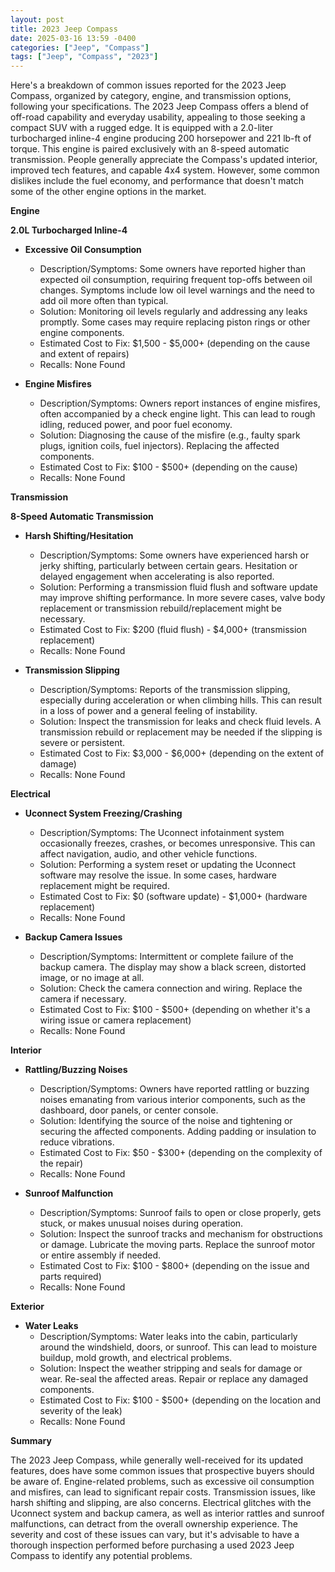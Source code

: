 ```yaml
---
layout: post
title: 2023 Jeep Compass
date: 2025-03-16 13:59 -0400
categories: ["Jeep", "Compass"]
tags: ["Jeep", "Compass", "2023"]
---
```

Here's a breakdown of common issues reported for the 2023 Jeep Compass, organized by category, engine, and transmission options, following your specifications. The 2023 Jeep Compass offers a blend of off-road capability and everyday usability, appealing to those seeking a compact SUV with a rugged edge. It is equipped with a 2.0-liter turbocharged inline-4 engine producing 200 horsepower and 221 lb-ft of torque. This engine is paired exclusively with an 8-speed automatic transmission. People generally appreciate the Compass's updated interior, improved tech features, and capable 4x4 system. However, some common dislikes include the fuel economy, and performance that doesn't match some of the other engine options in the market.

**Engine**

**2.0L Turbocharged Inline-4**

*   **Excessive Oil Consumption**
    *   Description/Symptoms: Some owners have reported higher than expected oil consumption, requiring frequent top-offs between oil changes. Symptoms include low oil level warnings and the need to add oil more often than typical.
    *   Solution: Monitoring oil levels regularly and addressing any leaks promptly. Some cases may require replacing piston rings or other engine components.
    *   Estimated Cost to Fix: $1,500 - $5,000+ (depending on the cause and extent of repairs)
    *   Recalls: None Found

*   **Engine Misfires**
    *   Description/Symptoms: Owners report instances of engine misfires, often accompanied by a check engine light. This can lead to rough idling, reduced power, and poor fuel economy.
    *   Solution: Diagnosing the cause of the misfire (e.g., faulty spark plugs, ignition coils, fuel injectors). Replacing the affected components.
    *   Estimated Cost to Fix: $100 - $500+ (depending on the cause)
    *   Recalls: None Found

**Transmission**

**8-Speed Automatic Transmission**

*   **Harsh Shifting/Hesitation**
    *   Description/Symptoms: Some owners have experienced harsh or jerky shifting, particularly between certain gears. Hesitation or delayed engagement when accelerating is also reported.
    *   Solution: Performing a transmission fluid flush and software update may improve shifting performance. In more severe cases, valve body replacement or transmission rebuild/replacement might be necessary.
    *   Estimated Cost to Fix: $200 (fluid flush) - $4,000+ (transmission replacement)
    *   Recalls: None Found

*   **Transmission Slipping**
    *   Description/Symptoms: Reports of the transmission slipping, especially during acceleration or when climbing hills. This can result in a loss of power and a general feeling of instability.
    *   Solution: Inspect the transmission for leaks and check fluid levels. A transmission rebuild or replacement may be needed if the slipping is severe or persistent.
    *   Estimated Cost to Fix: $3,000 - $6,000+ (depending on the extent of damage)
    *   Recalls: None Found

**Electrical**

*   **Uconnect System Freezing/Crashing**
    *   Description/Symptoms: The Uconnect infotainment system occasionally freezes, crashes, or becomes unresponsive. This can affect navigation, audio, and other vehicle functions.
    *   Solution: Performing a system reset or updating the Uconnect software may resolve the issue. In some cases, hardware replacement might be required.
    *   Estimated Cost to Fix: $0 (software update) - $1,000+ (hardware replacement)
    *   Recalls: None Found

*   **Backup Camera Issues**
    *   Description/Symptoms: Intermittent or complete failure of the backup camera. The display may show a black screen, distorted image, or no image at all.
    *   Solution: Check the camera connection and wiring. Replace the camera if necessary.
    *   Estimated Cost to Fix: $100 - $500+ (depending on whether it's a wiring issue or camera replacement)
    *   Recalls: None Found

**Interior**

*   **Rattling/Buzzing Noises**
    *   Description/Symptoms: Owners have reported rattling or buzzing noises emanating from various interior components, such as the dashboard, door panels, or center console.
    *   Solution: Identifying the source of the noise and tightening or securing the affected components. Adding padding or insulation to reduce vibrations.
    *   Estimated Cost to Fix: $50 - $300+ (depending on the complexity of the repair)
    *   Recalls: None Found

*   **Sunroof Malfunction**
    *   Description/Symptoms: Sunroof fails to open or close properly, gets stuck, or makes unusual noises during operation.
    *   Solution: Inspect the sunroof tracks and mechanism for obstructions or damage. Lubricate the moving parts. Replace the sunroof motor or entire assembly if needed.
    *   Estimated Cost to Fix: $100 - $800+ (depending on the issue and parts required)
    *   Recalls: None Found

**Exterior**

*   **Water Leaks**
    *   Description/Symptoms: Water leaks into the cabin, particularly around the windshield, doors, or sunroof. This can lead to moisture buildup, mold growth, and electrical problems.
    *   Solution: Inspect the weather stripping and seals for damage or wear. Re-seal the affected areas. Repair or replace any damaged components.
    *   Estimated Cost to Fix: $100 - $500+ (depending on the location and severity of the leak)
    *   Recalls: None Found

**Summary**

The 2023 Jeep Compass, while generally well-received for its updated features, does have some common issues that prospective buyers should be aware of. Engine-related problems, such as excessive oil consumption and misfires, can lead to significant repair costs. Transmission issues, like harsh shifting and slipping, are also concerns. Electrical glitches with the Uconnect system and backup camera, as well as interior rattles and sunroof malfunctions, can detract from the overall ownership experience. The severity and cost of these issues can vary, but it's advisable to have a thorough inspection performed before purchasing a used 2023 Jeep Compass to identify any potential problems.

